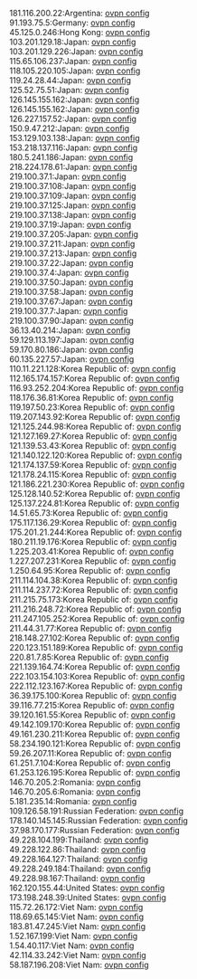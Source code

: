 181.116.200.22:Argentina: [ovpn config](vpn/181_116_200_22.ovpn)  
91.193.75.5:Germany: [ovpn config](vpn/91_193_75_5.ovpn)  
45.125.0.246:Hong Kong: [ovpn config](vpn/45_125_0_246.ovpn)  
103.201.129.18:Japan: [ovpn config](vpn/103_201_129_18.ovpn)  
103.201.129.226:Japan: [ovpn config](vpn/103_201_129_226.ovpn)  
115.65.106.237:Japan: [ovpn config](vpn/115_65_106_237.ovpn)  
118.105.220.105:Japan: [ovpn config](vpn/118_105_220_105.ovpn)  
119.24.28.44:Japan: [ovpn config](vpn/119_24_28_44.ovpn)  
125.52.75.51:Japan: [ovpn config](vpn/125_52_75_51.ovpn)  
126.145.155.162:Japan: [ovpn config](vpn/126_145_155_162.ovpn)  
126.145.155.162:Japan: [ovpn config](vpn/126_145_155_162.ovpn)  
126.227.157.52:Japan: [ovpn config](vpn/126_227_157_52.ovpn)  
150.9.47.212:Japan: [ovpn config](vpn/150_9_47_212.ovpn)  
153.129.103.138:Japan: [ovpn config](vpn/153_129_103_138.ovpn)  
153.218.137.116:Japan: [ovpn config](vpn/153_218_137_116.ovpn)  
180.5.241.186:Japan: [ovpn config](vpn/180_5_241_186.ovpn)  
218.224.178.61:Japan: [ovpn config](vpn/218_224_178_61.ovpn)  
219.100.37.1:Japan: [ovpn config](vpn/219_100_37_1.ovpn)  
219.100.37.108:Japan: [ovpn config](vpn/219_100_37_108.ovpn)  
219.100.37.109:Japan: [ovpn config](vpn/219_100_37_109.ovpn)  
219.100.37.125:Japan: [ovpn config](vpn/219_100_37_125.ovpn)  
219.100.37.138:Japan: [ovpn config](vpn/219_100_37_138.ovpn)  
219.100.37.19:Japan: [ovpn config](vpn/219_100_37_19.ovpn)  
219.100.37.205:Japan: [ovpn config](vpn/219_100_37_205.ovpn)  
219.100.37.211:Japan: [ovpn config](vpn/219_100_37_211.ovpn)  
219.100.37.213:Japan: [ovpn config](vpn/219_100_37_213.ovpn)  
219.100.37.22:Japan: [ovpn config](vpn/219_100_37_22.ovpn)  
219.100.37.4:Japan: [ovpn config](vpn/219_100_37_4.ovpn)  
219.100.37.50:Japan: [ovpn config](vpn/219_100_37_50.ovpn)  
219.100.37.58:Japan: [ovpn config](vpn/219_100_37_58.ovpn)  
219.100.37.67:Japan: [ovpn config](vpn/219_100_37_67.ovpn)  
219.100.37.7:Japan: [ovpn config](vpn/219_100_37_7.ovpn)  
219.100.37.90:Japan: [ovpn config](vpn/219_100_37_90.ovpn)  
36.13.40.214:Japan: [ovpn config](vpn/36_13_40_214.ovpn)  
59.129.113.197:Japan: [ovpn config](vpn/59_129_113_197.ovpn)  
59.170.80.186:Japan: [ovpn config](vpn/59_170_80_186.ovpn)  
60.135.227.57:Japan: [ovpn config](vpn/60_135_227_57.ovpn)  
110.11.221.128:Korea Republic of: [ovpn config](vpn/110_11_221_128.ovpn)  
112.165.174.157:Korea Republic of: [ovpn config](vpn/112_165_174_157.ovpn)  
116.93.252.204:Korea Republic of: [ovpn config](vpn/116_93_252_204.ovpn)  
118.176.36.81:Korea Republic of: [ovpn config](vpn/118_176_36_81.ovpn)  
119.197.50.23:Korea Republic of: [ovpn config](vpn/119_197_50_23.ovpn)  
119.207.143.92:Korea Republic of: [ovpn config](vpn/119_207_143_92.ovpn)  
121.125.244.98:Korea Republic of: [ovpn config](vpn/121_125_244_98.ovpn)  
121.127.169.27:Korea Republic of: [ovpn config](vpn/121_127_169_27.ovpn)  
121.139.53.43:Korea Republic of: [ovpn config](vpn/121_139_53_43.ovpn)  
121.140.122.120:Korea Republic of: [ovpn config](vpn/121_140_122_120.ovpn)  
121.174.137.59:Korea Republic of: [ovpn config](vpn/121_174_137_59.ovpn)  
121.178.24.115:Korea Republic of: [ovpn config](vpn/121_178_24_115.ovpn)  
121.186.221.230:Korea Republic of: [ovpn config](vpn/121_186_221_230.ovpn)  
125.128.140.52:Korea Republic of: [ovpn config](vpn/125_128_140_52.ovpn)  
125.137.224.81:Korea Republic of: [ovpn config](vpn/125_137_224_81.ovpn)  
14.51.65.73:Korea Republic of: [ovpn config](vpn/14_51_65_73.ovpn)  
175.117.136.29:Korea Republic of: [ovpn config](vpn/175_117_136_29.ovpn)  
175.201.21.244:Korea Republic of: [ovpn config](vpn/175_201_21_244.ovpn)  
180.211.19.176:Korea Republic of: [ovpn config](vpn/180_211_19_176.ovpn)  
1.225.203.41:Korea Republic of: [ovpn config](vpn/1_225_203_41.ovpn)  
1.227.207.231:Korea Republic of: [ovpn config](vpn/1_227_207_231.ovpn)  
1.250.64.95:Korea Republic of: [ovpn config](vpn/1_250_64_95.ovpn)  
211.114.104.38:Korea Republic of: [ovpn config](vpn/211_114_104_38.ovpn)  
211.114.237.72:Korea Republic of: [ovpn config](vpn/211_114_237_72.ovpn)  
211.215.75.173:Korea Republic of: [ovpn config](vpn/211_215_75_173.ovpn)  
211.216.248.72:Korea Republic of: [ovpn config](vpn/211_216_248_72.ovpn)  
211.247.105.252:Korea Republic of: [ovpn config](vpn/211_247_105_252.ovpn)  
211.44.31.77:Korea Republic of: [ovpn config](vpn/211_44_31_77.ovpn)  
218.148.27.102:Korea Republic of: [ovpn config](vpn/218_148_27_102.ovpn)  
220.123.151.189:Korea Republic of: [ovpn config](vpn/220_123_151_189.ovpn)  
220.81.7.85:Korea Republic of: [ovpn config](vpn/220_81_7_85.ovpn)  
221.139.164.74:Korea Republic of: [ovpn config](vpn/221_139_164_74.ovpn)  
222.103.154.103:Korea Republic of: [ovpn config](vpn/222_103_154_103.ovpn)  
222.112.123.167:Korea Republic of: [ovpn config](vpn/222_112_123_167.ovpn)  
36.39.175.100:Korea Republic of: [ovpn config](vpn/36_39_175_100.ovpn)  
39.116.77.215:Korea Republic of: [ovpn config](vpn/39_116_77_215.ovpn)  
39.120.161.55:Korea Republic of: [ovpn config](vpn/39_120_161_55.ovpn)  
49.142.109.170:Korea Republic of: [ovpn config](vpn/49_142_109_170.ovpn)  
49.161.230.211:Korea Republic of: [ovpn config](vpn/49_161_230_211.ovpn)  
58.234.190.121:Korea Republic of: [ovpn config](vpn/58_234_190_121.ovpn)  
59.26.207.11:Korea Republic of: [ovpn config](vpn/59_26_207_11.ovpn)  
61.251.7.104:Korea Republic of: [ovpn config](vpn/61_251_7_104.ovpn)  
61.253.126.195:Korea Republic of: [ovpn config](vpn/61_253_126_195.ovpn)  
146.70.205.2:Romania: [ovpn config](vpn/146_70_205_2.ovpn)  
146.70.205.6:Romania: [ovpn config](vpn/146_70_205_6.ovpn)  
5.181.235.14:Romania: [ovpn config](vpn/5_181_235_14.ovpn)  
109.126.58.191:Russian Federation: [ovpn config](vpn/109_126_58_191.ovpn)  
178.140.145.145:Russian Federation: [ovpn config](vpn/178_140_145_145.ovpn)  
37.98.170.177:Russian Federation: [ovpn config](vpn/37_98_170_177.ovpn)  
49.228.104.199:Thailand: [ovpn config](vpn/49_228_104_199.ovpn)  
49.228.122.86:Thailand: [ovpn config](vpn/49_228_122_86.ovpn)  
49.228.164.127:Thailand: [ovpn config](vpn/49_228_164_127.ovpn)  
49.228.249.184:Thailand: [ovpn config](vpn/49_228_249_184.ovpn)  
49.228.98.167:Thailand: [ovpn config](vpn/49_228_98_167.ovpn)  
162.120.155.44:United States: [ovpn config](vpn/162_120_155_44.ovpn)  
173.198.248.39:United States: [ovpn config](vpn/173_198_248_39.ovpn)  
115.72.26.172:Viet Nam: [ovpn config](vpn/115_72_26_172.ovpn)  
118.69.65.145:Viet Nam: [ovpn config](vpn/118_69_65_145.ovpn)  
183.81.47.245:Viet Nam: [ovpn config](vpn/183_81_47_245.ovpn)  
1.52.167.199:Viet Nam: [ovpn config](vpn/1_52_167_199.ovpn)  
1.54.40.117:Viet Nam: [ovpn config](vpn/1_54_40_117.ovpn)  
42.114.33.242:Viet Nam: [ovpn config](vpn/42_114_33_242.ovpn)  
58.187.196.208:Viet Nam: [ovpn config](vpn/58_187_196_208.ovpn)  
